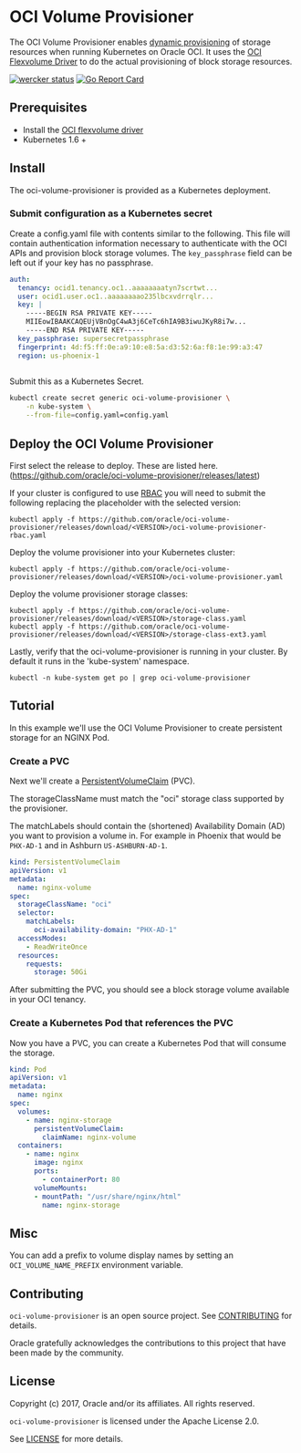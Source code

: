 # OCI Volume Provisioner

The OCI Volume Provisioner enables [dynamic provisioning][1] of storage resources when running Kubernetes on Oracle OCI.
It uses the [OCI Flexvolume Driver][2] to do the actual provisioning of block storage resources.

[![wercker status](https://app.wercker.com/status/0bb764451c28a60b4260d76754f02118/s/master "wercker status")](https://app.wercker.com/project/byKey/0bb764451c28a60b4260d76754f02118)
[![Go Report Card](https://goreportcard.com/badge/github.com/oracle/oci-volume-provisioner)](https://goreportcard.com/report/github.com/oracle/oci-volume-provisioner)

## Prerequisites

+ Install the [OCI flexvolume driver][2]
+ Kubernetes 1.6 +

## Install

The oci-volume-provisioner is provided as a Kubernetes deployment.

### Submit configuration as a Kubernetes secret

Create a config.yaml file with contents similar to the following. This file will contain authentication
information necessary to authenticate with the OCI APIs and provision block storage volumes.
The `key_passphrase` field can be left out if your key has no passphrase.

```yaml
auth:
  tenancy: ocid1.tenancy.oc1..aaaaaaaatyn7scrtwt...
  user: ocid1.user.oc1..aaaaaaaao235lbcxvdrrqlr...
  key: |
    -----BEGIN RSA PRIVATE KEY-----
    MIIEowIBAAKCAQEUjVBnOgC4wA3j6CeTc6hIA9B3iwuJKyR8i7w...
    -----END RSA PRIVATE KEY-----
  key_passphrase: supersecretpassphrase
  fingerprint: 4d:f5:ff:0e:a9:10:e8:5a:d3:52:6a:f8:1e:99:a3:47
  region: us-phoenix-1
  
````

Submit this as a Kubernetes Secret.

```bash
kubectl create secret generic oci-volume-provisioner \
    -n kube-system \
    --from-file=config.yaml=config.yaml
```

## Deploy the OCI Volume Provisioner

First select the release to deploy. These are listed here. (https://github.com/oracle/oci-volume-provisioner/releases/latest)

If your cluster is configured to use [RBAC][3] you will need to submit the following replacing the <VERSION> placeholder with the selected version:

```
kubectl apply -f https://github.com/oracle/oci-volume-provisioner/releases/download/<VERSION>/oci-volume-provisioner-rbac.yaml
```

Deploy the volume provisioner into your Kubernetes cluster:

```
kubectl apply -f https://github.com/oracle/oci-volume-provisioner/releases/download/<VERSION>/oci-volume-provisioner.yaml
```

Deploy the volume provisioner storage classes:

```
kubectl apply -f https://github.com/oracle/oci-volume-provisioner/releases/download/<VERSION>/storage-class.yaml
kubectl apply -f https://github.com/oracle/oci-volume-provisioner/releases/download/<VERSION>/storage-class-ext3.yaml

```

Lastly, verify that the oci-volume-provisioner is running in your cluster. By default it runs in the 'kube-system' namespace.

```
kubectl -n kube-system get po | grep oci-volume-provisioner
```

## Tutorial

In this example we'll use the OCI Volume Provisioner to create persistent storage for an NGINX Pod.

### Create a PVC

Next we'll create a [PersistentVolumeClaim][4] (PVC).

The storageClassName must match the "oci" storage class supported by the provisioner.

The matchLabels should contain the (shortened) Availability Domain (AD) you want to provision a volume in.
For example in Phoenix that would be `PHX-AD-1` and in Ashburn `US-ASHBURN-AD-1`.

```yaml
kind: PersistentVolumeClaim
apiVersion: v1
metadata:
  name: nginx-volume
spec:
  storageClassName: "oci"
  selector:
    matchLabels:
      oci-availability-domain: "PHX-AD-1"
  accessModes:
    - ReadWriteOnce
  resources:
    requests:
      storage: 50Gi
```

After submitting the PVC, you should see a block storage volume available in your OCI tenancy.

### Create a Kubernetes Pod that references the PVC

Now you have a PVC, you can create a Kubernetes Pod that will consume the storage.

```yaml
kind: Pod
apiVersion: v1
metadata:
  name: nginx
spec:
  volumes:
    - name: nginx-storage
      persistentVolumeClaim:
        claimName: nginx-volume
  containers:
    - name: nginx
      image: nginx
      ports:
        - containerPort: 80
      volumeMounts:
      - mountPath: "/usr/share/nginx/html"
        name: nginx-storage
```

## Misc

You can add a prefix to volume display names by setting an `OCI_VOLUME_NAME_PREFIX` environment variable.

## Contributing

`oci-volume-provisioner` is an open source project. See [CONTRIBUTING](CONTRIBUTING.md) for
details.

Oracle gratefully acknowledges the contributions to this project that have been made
by the community.

## License

Copyright (c) 2017, Oracle and/or its affiliates. All rights reserved.

`oci-volume-provisioner` is licensed under the Apache License 2.0.

See [LICENSE](LICENSE) for more details.

[1]: http://blog.kubernetes.io/2016/10/dynamic-provisioning-and-storage-in-kubernetes.html
[2]: https://github.com/oracle/oci-flexvolume-driver
[3]: https://kubernetes.io/docs/admin/authorization/rbac/
[4]: https://kubernetes.io/docs/concepts/storage/persistent-volumes/#persistentvolumeclaims
